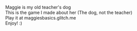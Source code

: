 Maggie is my old teacher's dog                         
This is the game I made about her (The dog, not the teacher)                            
Play it at maggiesbasics.glitch.me                                
Enjoy! :)
